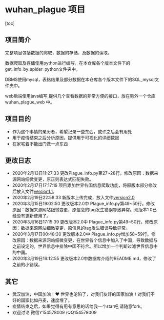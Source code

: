 # wuhan_plague 项目

[toc]

## 项目简介

完整项目包括数据的爬取，数据的存储，及数据的读取。

数据爬取及存储使用python进行编写，在本仓库各个版本文件下的get_info_by_spider_python文件夹中。

DBMS使用mysql，表格结果及部分数据在本仓库各个版本文件下的SQL_mysql文件夹中。

web后端使用java编写,提供几个查看数据的非常方便的接口，放在另外一个仓库 wuhan_plague_web 中。

## 项目目的

* 作为这个事情的亲历者，希望记录一些东西，或许之后会有用处
* 用于疫情结束之后分析原因，提供用于可视化的详细数据
* 在家宅着不能出门做一点东西

## 更改日志

* 2020年2月13日11:27:33 更改Plague_info.py第27~28行。修改原因：数据来源网站细微变更，原正则表达式匹配失败。
* 2020年2月17日17:17:19 项目添加世界各国信息爬取功能，将原版本部分修改后放入文件[version1.1](https://github.com/ustcyyw/wuhan_plague/tree/master/version1.1)。
* 2020年2月19日22:58:33 新版本上传完成，放入文件[version2.0](https://github.com/ustcyyw/wuhan_plague/tree/master/version2.0)
* 2020年3月15日19:02:50 更改版本2.0中 Plague_info.py第49~50行。修改原因：数据来源网站细微变更，原信息的tag发生错误导致异常。现版本1.0已经没有更新使用了。
* 2020年3月16日17:15:39 更改版本2.0中 Plague_info.py第49~50行。修改原因：数据来源网站细微变更，原信息的tag发生错误导致异常。
* 2020年3月17日00:48:30 更改版本2.0中 Plague_info.py增加58~59行。修改原因：数据来源网站细微变更，在世界各个信息中加入了中国，导致数据与之前设定的，世界信息中排除中国不符合。所以增加一个判断过滤世界信息中的中国。
* 2020年3月19日16:12:55 更改版本2.0中数据库介绍的README.md，修改了之前的小错误。

## 其它

* 武汉加油，中国加油！:heart: 世界也沦陷了，对我们友好的国家加油！对我们不好的国家比如丹麦，速度埋了。
* 疫情结束之后，如果觉得有用有意思的话给我一个star吧,请随意fork。
* 欢迎讨论 微信Y154578009 /QQ154578009 